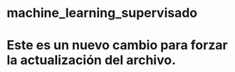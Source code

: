 # machine_learning_supervisado

# Este es un nuevo cambio para forzar la actualización del archivo.
